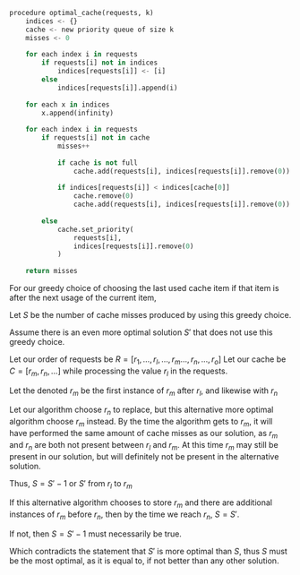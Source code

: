 ```python
procedure optimal_cache(requests, k)
	indices <- {}
	cache <- new priority queue of size k
	misses <- 0
	
	for each index i in requests
		if requests[i] not in indices
			indices[requests[i]] <- [i]
		else
			indices[requests[i]].append(i)
	
	for each x in indices
		x.append(infinity)
	
	for each index i in requests
		if requests[i] not in cache
			misses++
		
			if cache is not full
				cache.add(requests[i], indices[requests[i]].remove(0))
			
			if indices[requests[i]] < indices[cache[0]]
				cache.remove(0)
				cache.add(requests[i], indices[requests[i]].remove(0))
		
		else
			cache.set_priority(
				requests[i],
				indices[requests[i]].remove(0)
			)
		
	return misses
```

For our greedy choice of choosing the last used cache item if that item is after the next usage of the current item,

Let $S$ be the number of cache misses produced by using this greedy choice.

Assume there is an even more optimal solution $S'$ that does not use this greedy choice.

Let our order of requests be $R=[r_{1},\dots,r_{l},\dots,r_{m}\dots,r_{n},\dots,r_{o}]$
Let our cache be $C=[r_{m},r_{n},\dots]$ while processing the value $r_{l}$ in the requests.

Let the denoted $r_{m}$ be the first instance of $r_{m}$ after $r_{l}$, and likewise with $r_{n}$

Let our algorithm choose $r_{n}$ to replace, but this alternative more optimal algorithm choose $r_{m}$ instead. By the time the algorithm gets to $r_{m}$, it will have performed the same amount of cache misses as our solution, as $r_{m}$ and $r_{n}$ are both not present between $r_{l}$ and $r_{m}$. At this time $r_{m}$ may still be present in our solution, but will definitely not be present in the alternative solution.

Thus, $S=S'-1 \text{ or } S'$ from $r_{l}$ to $r_{m}$

If this alternative algorithm chooses to store $r_{m}$ and there are additional instances of $r_{m}$ before $r_{n}$, then by the time we reach $r_{n}$, $S=S'$.

If not, then $S=S'-1$ must necessarily be true.

Which contradicts the statement that $S'$ is more optimal than $S$, thus $S$ must be the most optimal, as it is equal to, if not better than any other solution.
